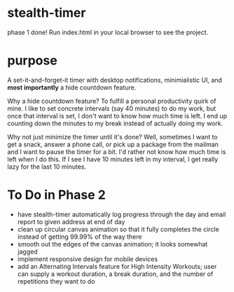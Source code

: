 # stealth-timer

phase 1 done! Run index.html in your local browser to see the project.

# purpose

A set-it-and-forget-it timer with desktop notifications, minimialistic UI, and **most importantly** a hide countdown feature. 

Why a hide countdown feature? To fulfill a personal productivity quirk of mine. I like to set concrete intervals (say 40 minutes) to do my work, but once that interval is set, I don't want to know how much time is left. I end up counting down the minutes to my break instead of actually doing my work. 

Why not just minimize the timer until it's done? Well, sometimes I want to get a snack, answer a phone call, or pick up a package from the mailman and I want to pause the timer for a bit. I'd rather not know how much time is left when I do this. If I see I have 10 minutes left in my interval, I get really lazy for the last 10 minutes.

# To Do in Phase 2

* have stealth-timer automatically log progress through the day and email report to given address at end of day
* clean up circular canvas animation so that it fully completes the circle instead of getting 99.99% of the way there
* smooth out the edges of the canvas animation; it looks somewhat jagged
* implement responsive design for mobile devices
* add an Alternating Intervals feature for High Intensity Workouts; user can supply a workout duration, a break duration, and the number of repetitions they want to do
